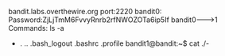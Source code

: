 bandit.labs.overthewire.org
port:2220
bandit0:
Password:ZjLjTmM6FvvyRnrb2rfNWOZOTa6ip5If
bandit0--->1
Commands: ls -a
-  .  ..  .bash_logout  .bashrc  .profile
bandit1@bandit:~$ cat ./-

